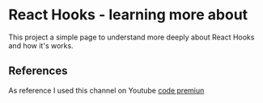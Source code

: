 # React Hooks - learning more about

This project a simple page to understand more deeply about React Hooks and how it's works.

## References 

As reference I used this channel on Youtube [code premiun](https://youtube.com/channel/UCleNNsNLSiHAjHHqtTmkLhw/featured)

